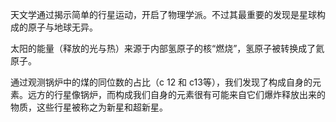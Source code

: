 天文学通过揭示简单的行星运动，开启了物理学派。不过其最重要的发现是星球构成的原子与地球无异。

太阳的能量（释放的光与热）来源于内部氢原子的核“燃烧”，氢原子被转换成了氦原子。

通过观测锅炉中的煤的同位数的占比（c 12 和 c13等），我们发现了构成自身的元素。远方的行星像锅炉，而构成我们自身的元素很有可能来自它们爆炸释放出来的物质，这些行星被称之为新星和超新星。
